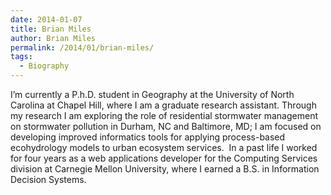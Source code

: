 ```yaml
---
date: 2014-01-07
title: Brian Miles
author: Brian Miles
permalink: /2014/01/brian-miles/
tags:
  - Biography
---
```

I&#8217;m currently a P.h.D. student in Geography at the University of North Carolina at Chapel Hill, where I am a graduate research assistant. Through my research I am exploring the role of residential stormwater management on stormwater pollution in Durham, NC and Baltimore, MD; I am focused on developing improved informatics tools for applying process-based ecohydrology models to urban ecosystem services.  In a past life I worked for four years as a web applications developer for the Computing Services division at Carnegie Mellon University, where I earned a B.S. in Information Decision Systems.
